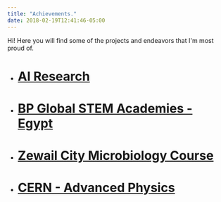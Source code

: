 ```yaml
---
title: "Achievements."
date: 2018-02-19T12:41:46-05:00
---
```


Hi! Here you will find some of the projects and endeavors that I'm most proud of.

* # [AI Research](/achievements/airesearch)

* # [BP Global STEM Academies - Egypt](/achievements/bpglobalstem)

* # [Zewail City Microbiology Course](/achievements/zewailcity)

* # [CERN - Advanced Physics](/achievements/cern)

